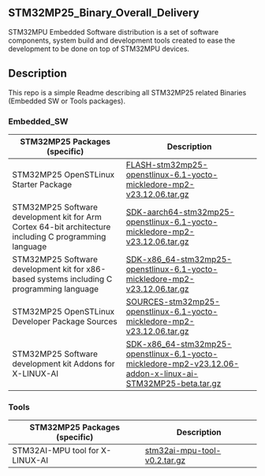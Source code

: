 ## STM32MP25_Binary_Overall_Delivery

STM32MPU Embedded Software distribution is a set of software components, system build and development tools created to ease the development to be done on top of STM32MPU devices. 
   
## Description

This repo is a simple Readme describing all STM32MP25 related Binaries (Embedded SW or Tools packages).

### Embedded_SW 
STM32MP25 Packages (specific) | Description                                                   
----------------------------- | --------------------------------------------------------------
STM32MP25 OpenSTLinux Starter Package | [FLASH-stm32mp25-openstlinux-6.1-yocto-mickledore-mp2-v23.12.06.tar.gz](https://github.com/stm32mpu-oem/Embedded_SW_Packages/releases/download/v5.0.2/FLASH-stm32mp25-openstlinux-6.1-yocto-mickledore-mp2-v23.12.06.tar.gz)
STM32MP25 Software development kit for Arm Cortex 64-bit architecture including C programming language | [SDK-aarch64-stm32mp25-openstlinux-6.1-yocto-mickledore-mp2-v23.12.06.tar.gz](https://github.com/stm32mpu-oem/Embedded_SW_Packages/releases/download/v5.0.2/SDK-aarch64-stm32mp25-openstlinux-6.1-yocto-mickledore-mp2-v23.12.06.tar.gz)
STM32MP25 Software development kit for x86-based systems including C programming language | [SDK-x86_64-stm32mp25-openstlinux-6.1-yocto-mickledore-mp2-v23.12.06.tar.gz](https://github.com/stm32mpu-oem/Embedded_SW_Packages/releases/download/v5.0.2/SDK-x86_64-stm32mp25-openstlinux-6.1-yocto-mickledore-mp2-v23.12.06.tar.gz)
STM32MP25 OpenSTLinux Developer Package Sources | [SOURCES-stm32mp25-openstlinux-6.1-yocto-mickledore-mp2-v23.12.06.tar.gz](https://github.com/stm32mpu-oem/Embedded_SW_Packages/releases/download/v5.0.2/SOURCES-stm32mp25-openstlinux-6.1-yocto-mickledore-mp2-v23.12.06.tar.gz)
STM32MP25 Software development kit Addons for X-LINUX-AI | [SDK-x86_64-stm32mp25-openstlinux-6.1-yocto-mickledore-mp2-v23.12.06-addon-x-linux-ai-STM32MP25-beta.tar.gz](https://github.com/stm32mpu-oem/Embedded_SW_Packages/releases/download/v5.0.2/SDK-x86_64-stm32mp25-openstlinux-6.1-yocto-mickledore-mp2-v23.12.06-addon-x-linux-ai-STM32MP25-beta.tar.gz)

### Tools
STM32MP25 Packages (specific) | Description
---------------------- | -----------
STM32AI-MPU tool for X-LINUX-AI | [stm32ai-mpu-tool-v0.2.tar.gz](https://github.com/stm32mpu-oem/STM32MP25_Binary_Overall_Delivery/releases/download/v5.0.2/stm32ai-mpu-tool-v0.2.tar.gz)
